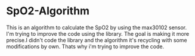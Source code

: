# SpO2-Algorithm

This is an algorithm to calculate the SpO2 by using the max30102 sensor. I'm trying to improve the code using the library.
The goal is making it more precise.I didn't code the library and the algorithm it's recycling with some modifications by own. Thats
why i'm trying to improve the code.
